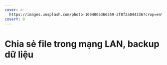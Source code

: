 ```yaml
---
cover: >-
  https://images.unsplash.com/photo-1604005366359-2f8f2a044336?crop=entropy&cs=srgb&fm=jpg&ixid=M3wxOTcwMjR8MHwxfHNlYXJjaHwyfHxOQVN8ZW58MHx8fHwxNzE2Nzk5MDYwfDA&ixlib=rb-4.0.3&q=85
coverY: 0
---
```


# Chia sẻ file trong mạng LAN, backup dữ liệu

